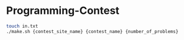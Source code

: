 # Programming-Contest

```bash
touch in.txt
./make.sh {contest_site_name} {contest_name} {number_of_problems}
```
